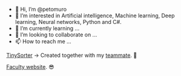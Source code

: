 - 👋 Hi, I’m @petomuro
- 👀 I’m interested in Artificial intelligence, Machine learning, Deep learning, Neural networks, Python and C#.
- 🌱 I’m currently learning ...
- 💞️ I’m looking to collaborate on ...
- 📫 How to reach me ...

[TinySorter](https://drive.google.com/file/d/1xu-JStbyptg1da3njKe1_qUCnlV8xqpz/view?usp=sharing) -> Created together with my [teammate](https://github.com/molor3k). :tada:

[Faculty website](https://im.ucm.sk/). :sunglasses:

<!---
petomuro/petomuro is a ✨ special ✨ repository because its `README.md` (this file) appears on your GitHub profile.
You can click the Preview link to take a look at your changes.
--->
